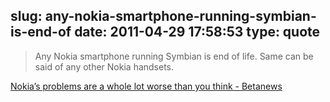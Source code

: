 slug: any-nokia-smartphone-running-symbian-is-end-of
date: 2011-04-29 17:58:53
type: quote
---

> Any Nokia smartphone running Symbian is end of life. Same can be said of any other Nokia handsets.

[Nokia’s problems are a whole lot worse than you think - Betanews](http://www.betanews.com/joewilcox/article/Nokias-problems-are-a-whole-lot-worse-than-you-think/1304089161)

